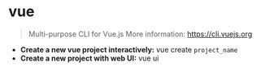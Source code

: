 # vue
> Multi-purpose CLI for Vue.js
> More information: <https://cli.vuejs.org>
- **Create a new vue project interactively:**
vue create `project_name`
- **Create a new project with web UI:**
vue ui

